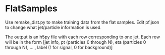# FlatSamples

Use remake_dist.py to make training data from the flat samples.
Edit pf.json to change what jet/particle information is used.

The output is an h5py file with each row corresponding to one jet. 
Each row will be in the form [jet info, pt (particles 0 through N), eta (particles 0 through N), ... , label (1 for signal, 0 for background)]
